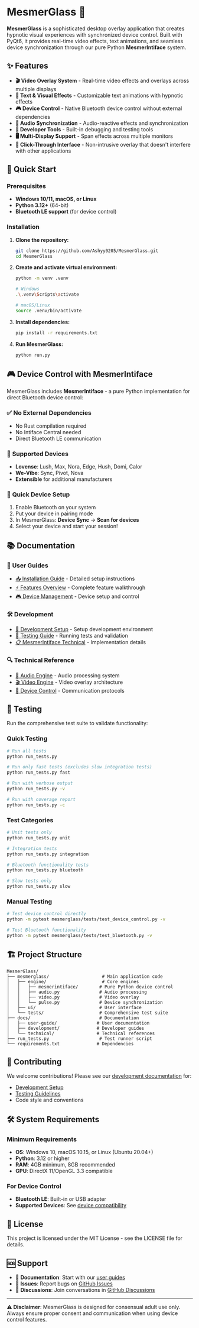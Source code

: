 # MesmerGlass 🌟

**MesmerGlass** is a sophisticated desktop overlay application that creates hypnotic visual experiences with synchronized device control. Built with PyQt6, it provides real-time video effects, text animations, and seamless device synchronization through our pure Python **MesmerIntiface** system.

## ✨ Features

- **🎬 Video Overlay System** - Real-time video effects and overlays across multiple displays
- **📝 Text & Visual Effects** - Customizable text animations with hypnotic effects
- **🎮 Device Control** - Native Bluetooth device control without external dependencies
- **🎵 Audio Synchronization** - Audio-reactive effects and synchronization
- **🔧 Developer Tools** - Built-in debugging and testing tools
- **🖥️ Multi-Display Support** - Span effects across multiple monitors
- **🎯 Click-Through Interface** - Non-intrusive overlay that doesn't interfere with other applications

## 🚀 Quick Start

### Prerequisites
- **Windows 10/11, macOS, or Linux**
- **Python 3.12+** (64-bit)
- **Bluetooth LE support** (for device control)

### Installation

1. **Clone the repository:**
   ```bash
   git clone https://github.com/Ashyy0205/MesmerGlass.git
   cd MesmerGlass
   ```

2. **Create and activate virtual environment:**
   ```bash
   python -m venv .venv
   
   # Windows
   .\.venv\Scripts\activate
   
   # macOS/Linux  
   source .venv/bin/activate
   ```

3. **Install dependencies:**
   ```bash
   pip install -r requirements.txt
   ```

4. **Run MesmerGlass:**
   ```bash
   python run.py
   ```

## 🎮 Device Control with MesmerIntiface

MesmerGlass includes **MesmerIntiface** - a pure Python implementation for direct Bluetooth device control:

### ✅ **No External Dependencies**
- No Rust compilation required
- No Intiface Central needed
- Direct Bluetooth LE communication

### 🔧 **Supported Devices**
- **Lovense**: Lush, Max, Nora, Edge, Hush, Domi, Calor
- **We-Vibe**: Sync, Pivot, Nova
- **Extensible** for additional manufacturers

### 📡 **Quick Device Setup**
1. Enable Bluetooth on your system
2. Put your device in pairing mode
3. In MesmerGlass: **Device Sync** → **Scan for devices**
4. Select your device and start your session!

## 📚 Documentation

### 📖 **User Guides**
- [📥 Installation Guide](docs/user-guide/installation.md) - Detailed setup instructions
- [⚡ Features Overview](docs/user-guide/features.md) - Complete feature walkthrough  
- [🎮 Device Management](docs/user-guide/device-management.md) - Device setup and control

### 🛠️ **Development**
- [🔧 Development Setup](docs/development/dev-setup.md) - Setup development environment
- [🧪 Testing Guide](docs/development/testing.md) - Running tests and validation
- [📋 MesmerIntiface Technical](docs/development/mesmerintiface-complete.md) - Implementation details

### 🔍 **Technical Reference**
- [🎵 Audio Engine](docs/technical/audio-engine.md) - Audio processing system
- [🎬 Video Engine](docs/technical/video-engine.md) - Video overlay architecture
- [📡 Device Control](docs/technical/device-control.md) - Communication protocols

## 🧪 Testing

Run the comprehensive test suite to validate functionality:

### Quick Testing
```bash
# Run all tests
python run_tests.py

# Run only fast tests (excludes slow integration tests)
python run_tests.py fast

# Run with verbose output
python run_tests.py -v

# Run with coverage report
python run_tests.py -c
```

### Test Categories
```bash
# Unit tests only
python run_tests.py unit

# Integration tests
python run_tests.py integration

# Bluetooth functionality tests
python run_tests.py bluetooth

# Slow tests only
python run_tests.py slow
```

### Manual Testing
```bash
# Test device control directly
python -m pytest mesmerglass/tests/test_device_control.py -v

# Test Bluetooth functionality
python -m pytest mesmerglass/tests/test_bluetooth.py -v
```

## 🏗️ Project Structure

```
MesmerGlass/
├── mesmerglass/                    # Main application code
│   ├── engine/                     # Core engines
│   │   ├── mesmerintiface/        # Pure Python device control
│   │   ├── audio.py               # Audio processing
│   │   ├── video.py               # Video overlay
│   │   └── pulse.py               # Device synchronization
│   ├── ui/                        # User interface
│   └── tests/                     # Comprehensive test suite
├── docs/                          # Documentation
│   ├── user-guide/               # User documentation
│   ├── development/              # Developer guides  
│   └── technical/                # Technical references
├── run_tests.py                   # Test runner script
└── requirements.txt              # Dependencies
```

## 🤝 Contributing

We welcome contributions! Please see our [development documentation](docs/development/) for:

- [Development Setup](docs/development/dev-setup.md)
- [Testing Guidelines](docs/development/testing.md)
- Code style and conventions

## 🛠️ System Requirements

### Minimum Requirements
- **OS**: Windows 10, macOS 10.15, or Linux (Ubuntu 20.04+)
- **Python**: 3.12 or higher
- **RAM**: 4GB minimum, 8GB recommended
- **GPU**: DirectX 11/OpenGL 3.3 compatible

### For Device Control
- **Bluetooth LE**: Built-in or USB adapter
- **Supported Devices**: See [device compatibility](docs/user-guide/device-management.md)

## 📄 License

This project is licensed under the MIT License - see the LICENSE file for details.

## 🆘 Support

- 📖 **Documentation**: Start with our [user guides](docs/user-guide/)
- 🐛 **Issues**: Report bugs on [GitHub Issues](https://github.com/Ashyy0205/MesmerGlass/issues)
- 💬 **Discussions**: Join conversations in [GitHub Discussions](https://github.com/Ashyy0205/MesmerGlass/discussions)

---

**⚠️ Disclaimer**: MesmerGlass is designed for consensual adult use only. Always ensure proper consent and communication when using device control features.
